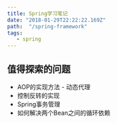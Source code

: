 ```yaml
---
title: Spring学习笔记
date: "2018-01-29T22:22:22.169Z"
path:  "/spring-framework"
tags:
   - spring
---
```


## 值得探索的问题

* AOP的实现方法 - 动态代理
* 控制反转的实现
* Spring事务管理
* 如何解决两个Bean之间的循环依赖